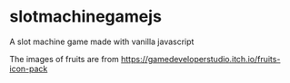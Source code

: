 # slotmachinegamejs

A slot machine game made with vanilla javascript

The images of fruits are from https://gamedeveloperstudio.itch.io/fruits-icon-pack
